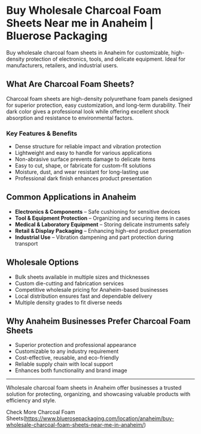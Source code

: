 # Buy Wholesale Charcoal Foam Sheets Near me in Anaheim | Bluerose Packaging

Buy wholesale charcoal foam sheets in Anaheim for customizable, high-density protection of electronics, tools, and delicate equipment. Ideal for manufacturers, retailers, and industrial users.

## What Are Charcoal Foam Sheets?

Charcoal foam sheets are high-density polyurethane foam panels designed for superior protection, easy customization, and long-term durability. Their dark color gives a professional look while offering excellent shock absorption and resistance to environmental factors.

### Key Features & Benefits

- Dense structure for reliable impact and vibration protection  
- Lightweight and easy to handle for various applications  
- Non-abrasive surface prevents damage to delicate items  
- Easy to cut, shape, or fabricate for custom-fit solutions  
- Moisture, dust, and wear resistant for long-lasting use  
- Professional dark finish enhances product presentation  

## Common Applications in Anaheim

- **Electronics & Components** – Safe cushioning for sensitive devices  
- **Tool & Equipment Protection** – Organizing and securing items in cases  
- **Medical & Laboratory Equipment** – Storing delicate instruments safely  
- **Retail & Display Packaging** – Enhancing high-end product presentation  
- **Industrial Use** – Vibration dampening and part protection during transport  

## Wholesale Options

- Bulk sheets available in multiple sizes and thicknesses  
- Custom die-cutting and fabrication services  
- Competitive wholesale pricing for Anaheim-based businesses  
- Local distribution ensures fast and dependable delivery  
- Multiple density grades to fit diverse needs  

## Why Anaheim Businesses Prefer Charcoal Foam Sheets

- Superior protection and professional appearance  
- Customizable to any industry requirement  
- Cost-effective, reusable, and eco-friendly  
- Reliable supply chain with local support  
- Enhances both functionality and brand image  

---

Wholesale charcoal foam sheets in Anaheim offer businesses a trusted solution for protecting, organizing, and showcasing valuable products with efficiency and style.

Check More Charcoal Foam Sheets(https://www.bluerosepackaging.com/location/anaheim/buy-wholesale-charcoal-foam-sheets-near-me-in-anaheim/)
